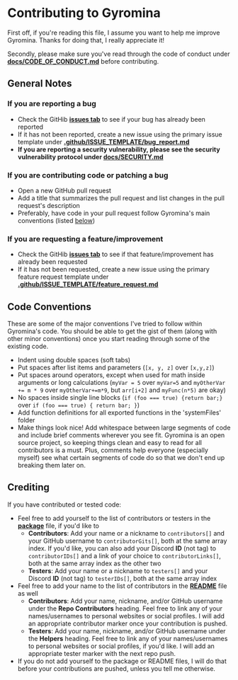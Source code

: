# Contributing to Gyromina

First off, if you're reading this file, I assume you want to help me improve Gyromina. Thanks for doing that, I really appreciate it!

Secondly, please make sure you've read through the code of conduct under **[docs/CODE_OF_CONDUCT.md](CODE_OF_CONDUCT.md)** before contributing.

## General Notes

### If you are reporting a bug

* Check the GitHib **[issues tab](https://github.com/Lowie375/Gyromina/issues)** to see if your bug has already been reported
* If it has not been reported, create a new issue using the primary issue template under **[.github/ISSUE_TEMPLATE/bug_report.md](/.github/ISSUE_TEMPLATE/bug_report.md)**
* **If you are reporting a security vulnerability, please see the security vulnerability protocol under [**docs/SECURITY.md**](SECURITY.md)**

### If you are contributing code or patching a bug

* Open a new GitHub pull request
* Add a title that summarizes the pull request and list changes in the pull request's description
* Preferably, have code in your pull request follow Gyromina's main conventions (listed [below](#code-conventions)\)

### If you are requesting a feature/improvement

* Check the GitHib **[issues tab](https://github.com/Lowie375/Gyromina/issues)** to see if that feature/improvement has already been requested
* If it has not been requested, create a new issue using the primary feature request template under **[.github/ISSUE_TEMPLATE/feature_request.md](/.github/ISSUE_TEMPLATE/feature_request.md)**

## Code Conventions

These are some of the major conventions I've tried to follow within Gyromina's code. You should be able to get the gist of them (along with other minor conventions) once you start reading through some of the existing code.

* Indent using double spaces (soft tabs)
* Put spaces after list items and parameters (`[x, y, z]` over `[x,y,z]`)
* Put spaces around operators, except when used for math inside arguments or long calculations (`myVar = 5` over `myVar=5` and `myOtherVar += m * 9` over `myOtherVar+=m*9`, but `arr[i+2]` and `myFunc(n*5)` are okay)
* No spaces inside single line blocks (`if (foo === true) {return bar;}` over `if (foo === true) { return bar; }`)
* Add function definitions for all exported functions in the 'systemFiles' folder
* Make things look nice! Add whitespace between large segments of code and include brief comments wherever you see fit. Gyromina is an open source project, so keeping things clean and easy to read for all contributors is a must. Plus, comments help everyone (especially myself) see what certain segments of code do so that we don't end up breaking them later on.

## Crediting

If you have contributed or tested code:

* Feel free to add yourself to the list of contributors or testers in the **[package](/package.json)** file, if you'd like to
  * **Contributors**: Add your name or a nickname to `contributors[]` and your GitHub username to `contributorGits[]`, both at the same array index. If you'd like, you can also add your Discord **ID** (not tag) to `contributorIDs[]` and a link of your choice to `contributorLinks[]`, both at the same array index as the other two
  * **Testers**: Add your name or a nickname to `testers[]` and your Discord **ID** (not tag) to `testerIDs[]`, both at the same array index
* Feel free to add your name to the list of contributors in the **[README](/README)** file as well
  * **Contributors**: Add your name, nickname, and/or GitHub username under the **Repo Contributors** heading. Feel free to link any of your names/usernames to personal websites or social profiles. I will add an appropriate contributor marker once your contribution is pushed.
  * **Testers**: Add your name, nickname, and/or GitHub username under the **Helpers** heading. Feel free to link any of your names/usernames to personal websites or social profiles, if you'd like. I will add an appropriate tester marker with the next repo push.
* If you do not add yourself to the package or README files, I will do that before your contributions are pushed, unless you tell me otherwise.
